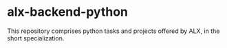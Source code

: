 # alx-backend-python
This repository comprises python tasks and projects offered by ALX, in the short specialization.
